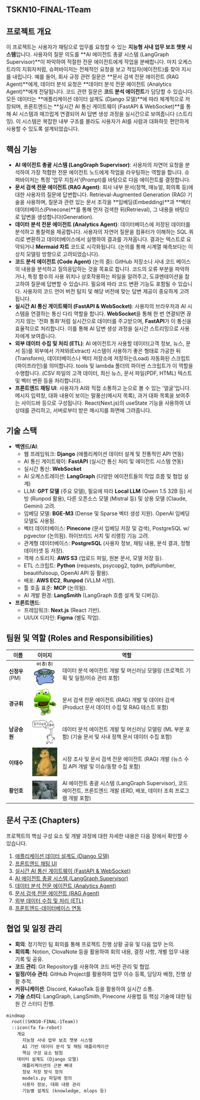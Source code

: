 ## TSKN10-FINAL-1Team

## 프로젝트 개요
이 프로젝트는 사용자가 채팅으로 업무를 요청할 수 있는 **지능형 사내 업무 보조 챗봇 시스템**입니다. 사용자의 질문 의도를 **AI 에이전트 총괄 시스템 (LangGraph Supervisor)**이 파악하여 적절한 전문 에이전트에게 작업을 분배합니다. 마치 오케스트라의 지휘자처럼, 슈퍼바이저는 전체적인 요청을 보고 적임자(에이전트)를 찾아 지시를 내립니다. 예를 들어, 회사 규정 관련 질문은 **문서 검색 전문 에이전트 (RAG Agent)**에게, 데이터 분석 요청은 **데이터 분석 전문 에이전트 (Analytics Agent)**에게 전달됩니다. 코드 관련 질문은 **코드 분석 에이전트**가 담당할 수 있습니다. 모든 데이터는 **애플리케이션 데이터 설계도 (Django 모델)**에 따라 체계적으로 저장되며, 프론트엔드는 **실시간 AI 통신 게이트웨이 (FastAPI & WebSocket)**를 통해 AI 시스템과 매끄럽게 연결되어 AI 답변 생성 과정을 실시간으로 보여줍니다 (스트리밍). 이 시스템은 복잡한 내부 구조를 몰라도 사용자가 AI를 사람과 대화하듯 편안하게 사용할 수 있도록 설계되었습니다.

## 핵심 기능
*   **AI 에이전트 총괄 시스템 (LangGraph Supervisor)**: 사용자의 자연어 요청을 분석하여 가장 적합한 전문 에이전트 노드에게 작업을 라우팅하는 역할을 합니다. 슈퍼바이저는 특정 '업무 지침서'(Prompt)를 바탕으로 다음 에이전트를 결정합니다.
*   **문서 검색 전문 에이전트 (RAG Agent)**: 회사 내부 문서(정책, 매뉴얼, 회의록 등)에 대한 사용자의 질문에 답변합니다. Retrieval-Augmented Generation (RAG) 기술을 사용하며, 질문과 관련 있는 문서 조각을 **임베딩(Embedding)**과 **벡터 데이터베이스(Pinecone)**를 통해 먼저 검색한 뒤(Retrieval), 그 내용을 바탕으로 답변을 생성합니다(Generation).
*   **데이터 분석 전문 에이전트 (Analytics Agent)**: 데이터베이스에 저장된 데이터를 분석하고 통찰력을 제공합니다. 사용자의 자연어 질문을 컴퓨터가 이해하는 SQL 쿼리로 변환하고 데이터베이스에서 실행하여 결과를 가져옵니다. 결과는 텍스트로 요약되거나 **Mermaid 차트** 코드로 시각화됩니다. (논의를 통해 시계열 예측보다는 이상치 모델링 방향으로 고려되었습니다).
*   **코드 분석 에이전트 (Code Agent)** (논의 중): GitHub 저장소나 사내 코드 베이스의 내용을 분석하고 질의응답하는 것을 목표로 합니다. 코드의 오류 부분을 파악하거나, 특정 함수의 사용 위치나 상호작용하는 파일을 알려주고, 도큐멘테이션을 참고하여 질문에 답변할 수 있습니다. 필요에 따라 코드 변환 기능도 포함될 수 있습니다. 사용자의 코드 언어 버전 탐지 및 해당 버전에 맞는 답변 제공이 중요하게 고려됩니다.
*   **실시간 AI 통신 게이트웨이 (FastAPI & WebSocket)**: 사용자의 브라우저과 AI 시스템을 연결하는 통신 다리 역할을 합니다. **WebSocket**을 통해 한 번 연결되면 끊기지 않는 '전화 통화'처럼 실시간으로 데이터를 주고받으며, **FastAPI**가 이 통신을 효율적으로 처리합니다. 이를 통해 AI 답변 생성 과정을 실시간 스트리밍으로 사용자에게 보여줍니다.
*   **외부 데이터 수집 및 처리 (ETL)**: AI 에이전트가 사용할 데이터(고객 정보, 뉴스, 문서 등)를 외부에서 가져와(Extract) 시스템이 사용하기 좋은 형태로 가공한 뒤(Transform), 데이터베이스나 벡터 저장소에 저장하는(Load) 자동화된 스크립트(파이프라인)를 의미합니다. tools 및 lambda 폴더의 파이썬 스크립트가 이 역할을 수행합니다. (CSV 파일의 고객 데이터, 최신 뉴스, 문서 파일(PDF, HTML) 텍스트 및 벡터 변환 등을 처리합니다).
*   **프론트엔드 채팅 UI**: 사용자가 AI와 직접 소통하고 눈으로 볼 수 있는 '얼굴'입니다. 메시지 입력창, 대화 내용이 보이는 말풍선(메시지 목록), 과거 대화 목록을 보여주는 사이드바 등으로 구성됩니다. React(Next.js)의 useState 기능을 사용하여 UI 상태를 관리하고, 서버로부터 받은 메시지를 화면에 그려줍니다.

## 기술 스택
*   **백엔드/AI**:
    *   웹 프레임워크: **Django** (애플리케이션 데이터 설계 및 전통적인 API 연동)
    *   AI 통신 게이트웨이: **FastAPI** (실시간 통신 처리 및 에이전트 시스템 연동)
    *   실시간 통신: **WebSocket**
    *   AI 오케스트레이션: **LangGraph** (다양한 에이전트들의 작업 흐름 및 협업 설계)
    *   LLM: **GPT 모델** (주요 모델), 필요에 따라 **Local LLM** (Qwen 1.5 32B 등) 서빙 (Runpod 활용), 다른 오픈소스 모델 (Mistral 등) 및 상용 모델 (Claude, Gemini) 고려.
    *   임베딩 모델: **BGE-M3** (Dense 및 Sparse 벡터 생성 지원). OpenAI 임베딩 모델도 사용됨.
    *   벡터 데이터베이스: **Pinecone** (문서 임베딩 저장 및 검색), PostgreSQL w/ pgvector (논의됨). 하이브리드 서치 및 리랭킹 기능 고려.
    *   관계형 데이터베이스: **PostgreSQL** (사용자 정보, 채팅 내용, 분석 결과, 정형 데이터셋 등 저장).
    *   객체 스토리지: **AWS S3** (업로드 파일, 원본 문서, 모델 저장 등).
    *   ETL 스크립트: **Python** (requests, psycopg2, tqdm, pdfplumber, beautifulsoup, OpenAI API 등 활용).
    *   배포: **AWS EC2**, **Runpod** (VLLM 서빙).
    *   툴 호출 표준: **MCP** (논의됨).
    *   AI 개발 환경: **LangSmith** (LangGraph 흐름 설계 및 디버깅).
*   **프론트엔드**:
    *   프레임워크: **Next.js** (React 기반).
    *   UI/UX 디자인: **Figma** (별도 작업).

## 팀원 및 역할 (Roles and Responsibilities)
| 이름 | 이미지 | 역할 |
| ------ | ------ | ------ |
| **신정우** (PM) | <img src="./img/신정우.png" width="150"> | 데이터 분석 에이전트 개발 및 머신러닝 모델링 (프로젝트 기획 및 일정/이슈 관리 포함) |
| **경규휘** | <img src="./img/경규희.png" width="150"> | 문서 검색 전문 에이전트 (RAG) 개발 및 데이터 검색 (Product 문서 데이터 수집 및 RAG 테스트 포함) |
| **남궁승원** | <img src="./img/남궁승원.png" width="150"> | 데이터 분석 에이전트 개발 및 머신러닝 모델링 (ML 부분 포함) (기술 문서 및 사내 정책 문서 데이터 수집 포함) |
| **이태수** | <img src="./img/이태수.png" width="150"> | 시장 조사 및 문서 검색 전문 에이전트 (RAG) 개발 (뉴스 수집 API 개발 및 이슈/동향 수집 포함) |
| **황인호** | <img src="./img/인호.jpeg" width="150"> | AI 에이전트 총괄 시스템 (LangGraph Supervisor), 코드 에이전트, 프론트엔드 개발 (ERD, 배포, 데이터 조회 프로그램 개발 포함) |

## 문서 구조 (Chapters)
프로젝트의 핵심 구성 요소 및 개발 과정에 대한 자세한 내용은 다음 장에서 확인할 수 있습니다.
1.  [애플리케이션 데이터 설계도 (Django 모델)](docs/01_애플리케이션_데이터_설계도__django_모델__.md)
2.  [프론트엔드 채팅 UI](docs/02_프론트엔드_채팅_ui_.md)
3.  [실시간 AI 통신 게이트웨이 (FastAPI & WebSocket)](docs/03_실시간_ai_통신_게이트웨이__fastapi___websocket__.md)
4.  [AI 에이전트 총괄 시스템 (LangGraph Supervisor)](docs/04_ai_에이전트_총괄_시스템__langgraph_supervisor__.md)
5.  [데이터 분석 전문 에이전트 (Analytics Agent)](docs/05_데이터_분석_전문_에이전트__analytics_agent__.md)
6.  [문서 검색 전문 에이전트 (RAG Agent)](docs/06_문서_검색_전문_에이전트__rag_agent__.md)
7.  [외부 데이터 수집 및 처리 (ETL)](docs/07_외부_데이터_수집_및_처리__etl__.md)
8.  [프론트엔드-데이터베이스 연동](docs/08_프론트엔드_데이터베이스_연동_.md)

## 협업 및 일정 관리
*   **회의**: 정기적인 팀 회의를 통해 프로젝트 진행 상황 공유 및 다음 업무 논의.
*   **회의록**: Notion, ClovaNote 등을 활용하여 회의 내용, 결정 사항, 개별 업무 내용 기록 및 공유.
*   **코드 관리**: Git Repository를 사용하여 코드 버전 관리 및 협업.
*   **일정/이슈 관리**: GitHub Project를 활용하여 업무 이슈 등록, 담당자 배정, 진행 상황 추적.
*   **커뮤니케이션**: Discord, KakaoTalk 등을 활용하여 실시간 소통.
*   **기술 스터디**: LangGraph, LangSmith, Pinecone 사용법 등 핵심 기술에 대한 팀원 간 스터디 진행.

```mermaid
mindmap
  root((SKN10-FINAL-1Team))
  ::icon(fa fa-robot)
    개요
      지능형 사내 업무 보조 챗봇 시스템 
      AI 기반 데이터 분석 및 채팅 애플리케이션 
      핵심 구성 요소 탐험 
    데이터 설계도 (Django 모델)
      애플리케이션의 근본 뼈대 
      정보 저장 방식 정의 
      models.py 파일에 정의 
      사용자 정보, 대화 내용 관리 
      기능별 설계도 (knowledge, mlops 등) 
```
